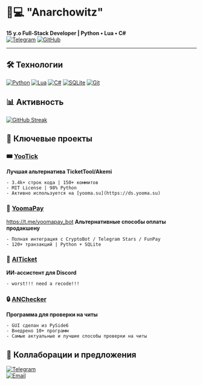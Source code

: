 # 👨💻 "Anarchowitz" 

**15 y.o Full-Stack Developer | Python • Lua • C#**  
[![Telegram](https://img.shields.io/badge/Contact-@anarchowitz-2CA5E0?logo=telegram)](https://t.me/anarchowitz)
[![GitHub](https://img.shields.io/badge/Portfolio-Anarchowitz-181717?logo=github)](https://github.com/Anarchowitz)

---
## 🛠️ Технологии
[![Python](https://img.shields.io/badge/Python-Expert-3776AB?logo=python)](https://python.org)
[![Lua](https://img.shields.io/badge/Lua-Pro-2C2D72?logo=lua)](https://lua.org)
[![C#](https://img.shields.io/badge/C%23-Advanced-239120?logo=c-sharp)](https://docs.microsoft.com/dotnet/csharp/)
[![SQLite](https://img.shields.io/badge/SQLite-3.43%2B-003B57?logo=sqlite)](https://sqlite.org)
[![Git](https://img.shields.io/badge/Git-Expert-F05032?logo=git)](https://git-scm.com)

## 📊 Активность
[![GitHub Streak](https://streak-stats.demolab.com?user=anarchowitz&theme=dark&hide_border=true&locale=ru)](https://git.io/streak-stats)


## 🚀 Ключевые проекты

### 🎟️ [YooTick](https://github.com/Anarchowitz/YooTick) 
**Лучшая альтернатива TicketTool/Akemi**  
```
- 3.4k+ строк кода | 150+ коммитов 
- MIT License | 98% Python
- Активно используется на [yooma.su](https://ds.yooma.su)
```
### 💸 [YoomaPay](https://github.com/Anarchowitz/YoomaPay)
https://t.me/yoomapay_bot
**Альтернативные способы оплаты продакшену**
```
- Полная интеграция с CryptoBot / Telegram Stars / FunPay
- 120+ транзакций | Python + SQLite
```
### 🤖 [AITicket](https://github.com/Anarchowitz/AITicket)
**ИИ-ассистент для Discord**
```
- worst!!! need a recode!!!
```
### 🔒 [ANChecker](https://github.com/Anarchowitz/ANChecker)
**Программа для проверки на читы**
```
- GUI сделан из PySide6
- Внедрено 10+ программ
- Самые актуальные и лучшие способы проверки на читы
```

## 🤝 Коллаборации и предложения

[![Telegram](https://img.shields.io/badge/Telegram-@anarchowitz-2CA5E0?logo=telegram)](https://t.me/anarchowitz)  
[![Email](https://img.shields.io/badge/Email-dildopenisovich2013@gmail.com-D14836?logo=gmail)](mailto:dildopenisovich2013@gmail.com)  
